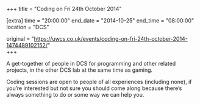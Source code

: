 +++
title = "Coding on Fri 24th October 2014"

[extra]
time = "20:00:00"
end_date = "2014-10-25"
end_time = "08:00:00"
location = "DCS"

original = "https://uwcs.co.uk/events/coding-on-fri-24th-october-2014-1474489102152/"    
+++

A get-together of people in DCS for programming and other related projects, in the other DCS lab at the same time as gaming.

Coding sessions are open to people of all experiences (including none), if you’re interested but not sure you should come along because there’s always something to do or some way we can help you.

